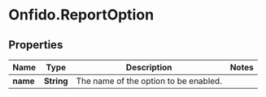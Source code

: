 # Onfido.ReportOption

## Properties
Name | Type | Description | Notes
------------ | ------------- | ------------- | -------------
**name** | **String** | The name of the option to be enabled. | 


